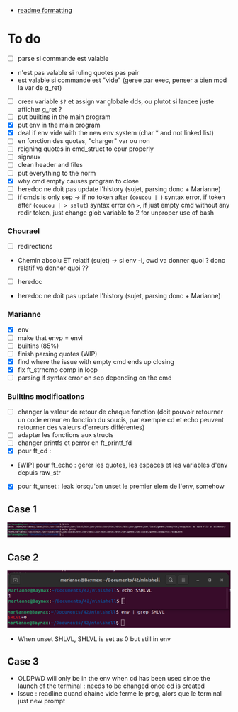 * [readme formatting](https://docs.github.com/en/get-started/writing-on-github/getting-started-with-writing-and-formatting-on-github/basic-writing-and-formatting-syntax)

# To do

* [ ] parse si commande est valable
* n'est pas valable si ruling quotes pas pair
* est valable si commande est "vide" (geree par exec, penser a bien mod la var de g_ret)
* [ ] creer variable ```$?``` et assign var globale dds, ou plutot si lancee juste afficher g_ret ?
* [ ] put builtins in the main program
* [x] put env in the main program
* [x] deal if env vide with the new env system (char * and not linked list)
* [ ] en fonction des quotes, "charger" var ou non
* [ ] reigning quotes in cmd_struct to epur properly
* [ ] signaux
* [ ] clean header and files
* [ ] put everything to the norm
* [x] why cmd empty causes program to close
* [ ] heredoc ne doit pas update l'history (sujet, parsing donc + Marianne)
* [ ] if cmds is only sep -> if no token after (```coucou | ```) syntax error, if token after (```coucou | > salut```) syntax error on ```>```, if just empty cmd without any redir token, just change glob variable to 2 for unproper use of bash

### Chourael
* [ ] redirections
* Chemin absolu ET relatif (sujet) -> si env -i, cwd va donner quoi ? donc relatif va donner quoi ??
* [ ] heredoc
* heredoc ne doit pas update l'history (sujet, parsing donc + Marianne)

### Marianne
* [x] env
* [ ] make that envp = envi
* [ ] builtins (85%)
* [ ] finish parsing quotes (WIP)
* [x] find where the issue with empty cmd ends up closing
* [x] fix ft_strncmp comp in loop
* [ ] parsing if syntax error on sep depending on the cmd

### Builtins modifications
* [ ] changer la valeur de retour de chaque fonction (doit pouvoir retourner un code erreur en fonction du soucis, par exemple cd et echo peuvent retourner des valeurs d'erreurs différentes)
* [ ] adapter les fonctions aux structs
* [ ] changer printfs et perror en ft_printf_fd
* [x] pour ft_cd :
* [WIP] pour ft_echo : gérer les quotes, les espaces et les variables d'env depuis raw_str
* [x] pour ft_unset : leak lorsqu'on unset le premier elem de l'env, somehow

## Case 1

![note](img_readme/env_variable.png)

## Case 2

![note](img_readme/SHLVL.png)
* When unset SHLVL, SHLVL is set as 0 but still in env

## Case 3
* OLDPWD will only be in the env when cd has been used since the launch of the terminal : needs to be changed once cd is created
* Issue : readline quand chaine vide ferme le prog, alors que le terminal just new prompt